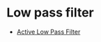 # Low pass filter

- [Active Low Pass Filter](https://www.electronics-tutorials.ws/filter/filter_5.html)
